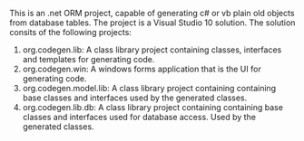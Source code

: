 
This is an .net ORM project, capable of generating c# or vb plain old objects from database tables. 
The project is a Visual Studio 10 solution. The solution consits of the following projects:
<ol>

<li>org.codegen.lib: A class library project containing classes, interfaces and templates for generating code.</li>

<li>org.codegen.win: A windows forms application that is the UI for generating code.</li>

<li>org.codegen.model.lib: A class library project containing containing base classes and interfaces used by the generated classes.

<li>org.codegen.lib.db: A class library project containing containing base classes and interfaces used for database access. Used by the generated classes.

</ol>
